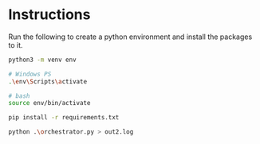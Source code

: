 # Instructions

Run the following to create a python environment and install the packages to it.

```bash
python3 -m venv env

# Windows PS
.\env\Scripts\activate

# bash
source env/bin/activate

pip install -r requirements.txt

python .\orchestrator.py > out2.log
```